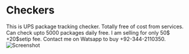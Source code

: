 # Checkers
This is UPS package tracking checker.
Totally free of cost from services.
Can check upto 5000 packages daily free.
I am selling for only 50$ +20$setip fee.
Contact me on Watsapp to buy +92-344-2110350.
![Screenshot](https://github.com/user-attachments/assets/3ebb5c97-769b-4de2-93f9-c4e89a8a33b2)
